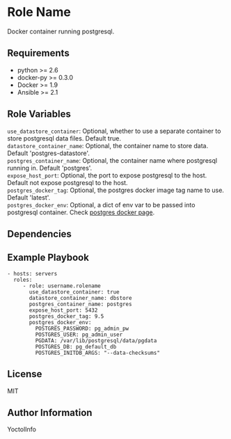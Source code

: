 Role Name
=========

Docker container running postgresql.

Requirements
------------

- python >= 2.6
- docker-py >= 0.3.0
- Docker >= 1.9
- Ansible >= 2.1

Role Variables
--------------

`use_datastore_container`: Optional, whether to use a separate container to store postgresql data files. Default true.  
`datastore_container_name`: Optional, the container name to store data. Default 'postgres-datastore'.  
`postgres_container_name`: Optional, the container name where postgresql running in. Default 'postgres'.  
`expose_host_port`: Optional, the port to expose postgresql to the host. Default not expose postgresql to the host.  
`postgres_docker_tag`: Optional, the postgres docker image tag name to use. Default 'latest'.  
`postgres_docker_env`:  Optional, a dict of env var to be passed into postgresql container. Check [postgres docker page](https://hub.docker.com/_/postgres).  


Dependencies
------------


Example Playbook
----------------

    - hosts: servers
      roles:
         - role: username.rolename
           use_datastore_container: true
           datastore_container_name: dbstore
           postgres_container_name: postgres
           expose_host_port: 5432
           postgres_docker_tag: 9.5
           postgres_docker_env:
             POSTGRES_PASSWORD: pg_admin_pw
             POSTGRES_USER: pg_admin_user
             PGDATA: /var/lib/postgresql/data/pgdata
             POSTGRES_DB: pg_default_db
             POSTGRES_INITDB_ARGS: "--data-checksums"


License
-------

MIT

Author Information
------------------

YoctolInfo
